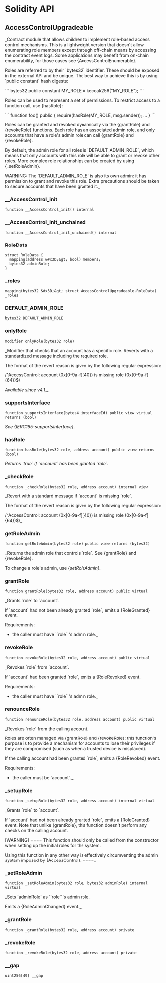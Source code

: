 # Solidity API

## AccessControlUpgradeable

_Contract module that allows children to implement role-based access
control mechanisms. This is a lightweight version that doesn&#x27;t allow enumerating role
members except through off-chain means by accessing the contract event logs. Some
applications may benefit from on-chain enumerability, for those cases see
{AccessControlEnumerable}.

Roles are referred to by their &#x60;bytes32&#x60; identifier. These should be exposed
in the external API and be unique. The best way to achieve this is by
using &#x60;public constant&#x60; hash digests:

&#x60;&#x60;&#x60;
bytes32 public constant MY_ROLE &#x3D; keccak256(&quot;MY_ROLE&quot;);
&#x60;&#x60;&#x60;

Roles can be used to represent a set of permissions. To restrict access to a
function call, use {hasRole}:

&#x60;&#x60;&#x60;
function foo() public {
    require(hasRole(MY_ROLE, msg.sender));
    ...
}
&#x60;&#x60;&#x60;

Roles can be granted and revoked dynamically via the {grantRole} and
{revokeRole} functions. Each role has an associated admin role, and only
accounts that have a role&#x27;s admin role can call {grantRole} and {revokeRole}.

By default, the admin role for all roles is &#x60;DEFAULT_ADMIN_ROLE&#x60;, which means
that only accounts with this role will be able to grant or revoke other
roles. More complex role relationships can be created by using
{_setRoleAdmin}.

WARNING: The &#x60;DEFAULT_ADMIN_ROLE&#x60; is also its own admin: it has permission to
grant and revoke this role. Extra precautions should be taken to secure
accounts that have been granted it._

### __AccessControl_init

```solidity
function __AccessControl_init() internal
```

### __AccessControl_init_unchained

```solidity
function __AccessControl_init_unchained() internal
```

### RoleData

```solidity
struct RoleData {
  mapping(address &#x3D;&gt; bool) members;
  bytes32 adminRole;
}
```

### _roles

```solidity
mapping(bytes32 &#x3D;&gt; struct AccessControlUpgradeable.RoleData) _roles
```

### DEFAULT_ADMIN_ROLE

```solidity
bytes32 DEFAULT_ADMIN_ROLE
```

### onlyRole

```solidity
modifier onlyRole(bytes32 role)
```

_Modifier that checks that an account has a specific role. Reverts
with a standardized message including the required role.

The format of the revert reason is given by the following regular expression:

 /^AccessControl: account (0x[0-9a-f]{40}) is missing role (0x[0-9a-f]{64})$/

_Available since v4.1.__

### supportsInterface

```solidity
function supportsInterface(bytes4 interfaceId) public view virtual returns (bool)
```

_See {IERC165-supportsInterface}._

### hasRole

```solidity
function hasRole(bytes32 role, address account) public view returns (bool)
```

_Returns &#x60;true&#x60; if &#x60;account&#x60; has been granted &#x60;role&#x60;._

### _checkRole

```solidity
function _checkRole(bytes32 role, address account) internal view
```

_Revert with a standard message if &#x60;account&#x60; is missing &#x60;role&#x60;.

The format of the revert reason is given by the following regular expression:

 /^AccessControl: account (0x[0-9a-f]{40}) is missing role (0x[0-9a-f]{64})$/_

### getRoleAdmin

```solidity
function getRoleAdmin(bytes32 role) public view returns (bytes32)
```

_Returns the admin role that controls &#x60;role&#x60;. See {grantRole} and
{revokeRole}.

To change a role&#x27;s admin, use {_setRoleAdmin}._

### grantRole

```solidity
function grantRole(bytes32 role, address account) public virtual
```

_Grants &#x60;role&#x60; to &#x60;account&#x60;.

If &#x60;account&#x60; had not been already granted &#x60;role&#x60;, emits a {RoleGranted}
event.

Requirements:

- the caller must have &#x60;&#x60;role&#x60;&#x60;&#x27;s admin role._

### revokeRole

```solidity
function revokeRole(bytes32 role, address account) public virtual
```

_Revokes &#x60;role&#x60; from &#x60;account&#x60;.

If &#x60;account&#x60; had been granted &#x60;role&#x60;, emits a {RoleRevoked} event.

Requirements:

- the caller must have &#x60;&#x60;role&#x60;&#x60;&#x27;s admin role._

### renounceRole

```solidity
function renounceRole(bytes32 role, address account) public virtual
```

_Revokes &#x60;role&#x60; from the calling account.

Roles are often managed via {grantRole} and {revokeRole}: this function&#x27;s
purpose is to provide a mechanism for accounts to lose their privileges
if they are compromised (such as when a trusted device is misplaced).

If the calling account had been granted &#x60;role&#x60;, emits a {RoleRevoked}
event.

Requirements:

- the caller must be &#x60;account&#x60;._

### _setupRole

```solidity
function _setupRole(bytes32 role, address account) internal virtual
```

_Grants &#x60;role&#x60; to &#x60;account&#x60;.

If &#x60;account&#x60; had not been already granted &#x60;role&#x60;, emits a {RoleGranted}
event. Note that unlike {grantRole}, this function doesn&#x27;t perform any
checks on the calling account.

[WARNING]
&#x3D;&#x3D;&#x3D;&#x3D;
This function should only be called from the constructor when setting
up the initial roles for the system.

Using this function in any other way is effectively circumventing the admin
system imposed by {AccessControl}.
&#x3D;&#x3D;&#x3D;&#x3D;_

### _setRoleAdmin

```solidity
function _setRoleAdmin(bytes32 role, bytes32 adminRole) internal virtual
```

_Sets &#x60;adminRole&#x60; as &#x60;&#x60;role&#x60;&#x60;&#x27;s admin role.

Emits a {RoleAdminChanged} event._

### _grantRole

```solidity
function _grantRole(bytes32 role, address account) private
```

### _revokeRole

```solidity
function _revokeRole(bytes32 role, address account) private
```

### __gap

```solidity
uint256[49] __gap
```

